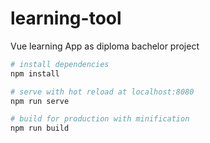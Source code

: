 # learning-tool

Vue learning App as diploma bachelor project

```bash
# install dependencies
npm install

# serve with hot reload at localhost:8080
npm run serve

# build for production with minification
npm run build
```
